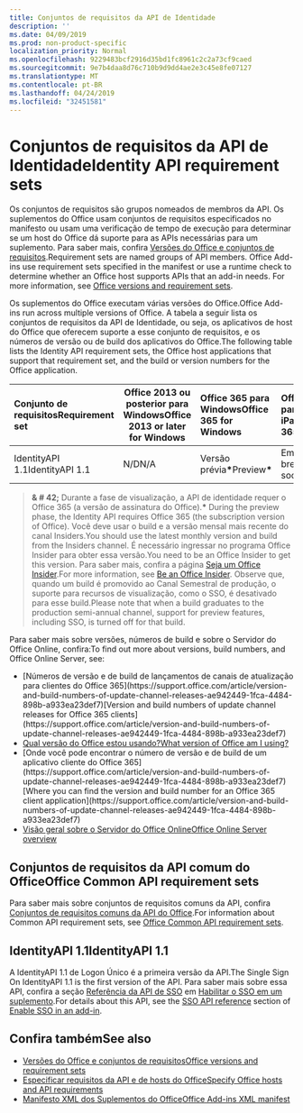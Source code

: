 ```yaml
---
title: Conjuntos de requisitos da API de Identidade
description: ''
ms.date: 04/09/2019
ms.prod: non-product-specific
localization_priority: Normal
ms.openlocfilehash: 9229483bcf2916d35bd1fc8961c2c2a73cf9caed
ms.sourcegitcommit: 9e7b4daa8d76c710b9d9dd4ae2e3c45e8fe07127
ms.translationtype: MT
ms.contentlocale: pt-BR
ms.lasthandoff: 04/24/2019
ms.locfileid: "32451581"
---
```

# <a name="identity-api-requirement-sets"></a><span data-ttu-id="48247-102">Conjuntos de requisitos da API de Identidade</span><span class="sxs-lookup"><span data-stu-id="48247-102">Identity API requirement sets</span></span>

<span data-ttu-id="48247-p101">Os conjuntos de requisitos são grupos nomeados de membros da API. Os suplementos do Office usam conjuntos de requisitos especificados no manifesto ou usam uma verificação de tempo de execução para determinar se um host do Office dá suporte para as APIs necessárias para um suplemento. Para saber mais, confira [Versões do Office e conjuntos de requisitos](/office/dev/add-ins/develop/office-versions-and-requirement-sets).</span><span class="sxs-lookup"><span data-stu-id="48247-p101">Requirement sets are named groups of API members. Office Add-ins use requirement sets specified in the manifest or use a runtime check to determine whether an Office host supports APIs that an add-in needs. For more information, see [Office versions and requirement sets](/office/dev/add-ins/develop/office-versions-and-requirement-sets).</span></span>

<span data-ttu-id="48247-106">Os suplementos do Office executam várias versões do Office.</span><span class="sxs-lookup"><span data-stu-id="48247-106">Office Add-ins run across multiple versions of Office.</span></span> <span data-ttu-id="48247-107">A tabela a seguir lista os conjuntos de requisitos da API de Identidade, ou seja, os aplicativos de host do Office que oferecem suporte a esse conjunto de requisitos, e os números de versão ou de build dos aplicativos do Office.</span><span class="sxs-lookup"><span data-stu-id="48247-107">The following table lists the Identity API requirement sets, the Office host applications that support that requirement set, and the build or version numbers for the Office application.</span></span>

|  <span data-ttu-id="48247-108">Conjunto de requisitos</span><span class="sxs-lookup"><span data-stu-id="48247-108">Requirement set</span></span>  | <span data-ttu-id="48247-109">Office 2013 ou posterior para Windows</span><span class="sxs-lookup"><span data-stu-id="48247-109">Office 2013 or later for Windows</span></span> | <span data-ttu-id="48247-110">Office 365 para Windows</span><span class="sxs-lookup"><span data-stu-id="48247-110">Office 365 for Windows</span></span>   |  <span data-ttu-id="48247-111">Office 365 para iPad</span><span class="sxs-lookup"><span data-stu-id="48247-111">Office 365 for iPad</span></span>  |  <span data-ttu-id="48247-112">Office 365 para Mac</span><span class="sxs-lookup"><span data-stu-id="48247-112">Office 365 for Mac</span></span>  | <span data-ttu-id="48247-113">Office Online</span><span class="sxs-lookup"><span data-stu-id="48247-113">Office Online</span></span>  | <span data-ttu-id="48247-114">SharePoint Online</span><span class="sxs-lookup"><span data-stu-id="48247-114">SharePoint Online</span></span> | <span data-ttu-id="48247-115">OneDrive.com</span><span class="sxs-lookup"><span data-stu-id="48247-115">OneDrive.com</span></span> |<span data-ttu-id="48247-116">Outlook.com e Exchange Online</span><span class="sxs-lookup"><span data-stu-id="48247-116">Outlook.com & Exchange Online</span></span>|
|:-----|-----|:-----|:-----|:-----|:-----|:-----|:-----|:-----|
| <span data-ttu-id="48247-117">IdentityAPI 1.1</span><span class="sxs-lookup"><span data-stu-id="48247-117">IdentityAPI 1.1</span></span>  | <span data-ttu-id="48247-118">N/D</span><span class="sxs-lookup"><span data-stu-id="48247-118">N/A</span></span> | <span data-ttu-id="48247-119">Versão prévia<b>\*</b></span><span class="sxs-lookup"><span data-stu-id="48247-119">Preview<b>\*</b></span></span> | <span data-ttu-id="48247-120">Em breve</span><span class="sxs-lookup"><span data-stu-id="48247-120">Coming soon</span></span> | <span data-ttu-id="48247-121">Versão prévia<b>\*</b></span><span class="sxs-lookup"><span data-stu-id="48247-121">Preview<b>\*</b></span></span> | <span data-ttu-id="48247-122">Versão prévia<b>\*</b></span><span class="sxs-lookup"><span data-stu-id="48247-122">Preview<b>\*</b></span></span> | <span data-ttu-id="48247-123">Versão prévia<b>\*</b></span><span class="sxs-lookup"><span data-stu-id="48247-123">Preview<b>\*</b></span></span>| <span data-ttu-id="48247-124">Em breve</span><span class="sxs-lookup"><span data-stu-id="48247-124">Coming soon</span></span> | <span data-ttu-id="48247-125">Em breve</span><span class="sxs-lookup"><span data-stu-id="48247-125">Coming soon</span></span> |

> <span data-ttu-id="48247-126">**& # 42;** Durante a fase de visualização, a API de identidade requer o Office 365 (a versão de assinatura do Office).</span><span class="sxs-lookup"><span data-stu-id="48247-126">**&#42;** During the preview phase, the Identity API requires Office 365 (the subscription version of Office).</span></span> <span data-ttu-id="48247-127">Você deve usar o build e a versão mensal mais recente do canal Insiders.</span><span class="sxs-lookup"><span data-stu-id="48247-127">You should use the latest monthly version and build from the Insiders channel.</span></span> <span data-ttu-id="48247-128">É necessário ingressar no programa Office Insider para obter essa versão.</span><span class="sxs-lookup"><span data-stu-id="48247-128">You need to be an Office Insider to get this version.</span></span> <span data-ttu-id="48247-129">Para saber mais, confira a página [Seja um Office Insider](https://products.office.com/office-insider?tab=tab-1).</span><span class="sxs-lookup"><span data-stu-id="48247-129">For more information, see [Be an Office Insider](https://products.office.com/office-insider?tab=tab-1).</span></span> <span data-ttu-id="48247-130">Observe que, quando um build é promovido ao Canal Semestral de produção, o suporte para recursos de visualização, como o SSO, é desativado para esse build.</span><span class="sxs-lookup"><span data-stu-id="48247-130">Please note that when a build graduates to the production semi-annual channel, support for preview features, including SSO, is turned off for that build.</span></span>

<span data-ttu-id="48247-131">Para saber mais sobre versões, números de build e sobre o Servidor do Office Online, confira:</span><span class="sxs-lookup"><span data-stu-id="48247-131">To find out more about versions, build numbers, and Office Online Server, see:</span></span>

- <span data-ttu-id="48247-132">
  [Números de versão e de build de lançamentos de canais de atualização para clientes do Office 365](https://support.office.com/article/version-and-build-numbers-of-update-channel-releases-ae942449-1fca-4484-898b-a933ea23def7)</span><span class="sxs-lookup"><span data-stu-id="48247-132">[Version and build numbers of update channel releases for Office 365 clients](https://support.office.com/article/version-and-build-numbers-of-update-channel-releases-ae942449-1fca-4484-898b-a933ea23def7)</span></span>
- [<span data-ttu-id="48247-133">Qual versão do Office estou usando?</span><span class="sxs-lookup"><span data-stu-id="48247-133">What version of Office am I using?</span></span>](https://support.office.com/article/What-version-of-Office-am-I-using-932788b8-a3ce-44bf-bb09-e334518b8b19)
- <span data-ttu-id="48247-134">
  [Onde você pode encontrar o número de versão e de build de um aplicativo cliente do Office 365](https://support.office.com/article/version-and-build-numbers-of-update-channel-releases-ae942449-1fca-4484-898b-a933ea23def7)</span><span class="sxs-lookup"><span data-stu-id="48247-134">[Where you can find the version and build number for an Office 365 client application](https://support.office.com/article/version-and-build-numbers-of-update-channel-releases-ae942449-1fca-4484-898b-a933ea23def7)</span></span>
- [<span data-ttu-id="48247-135">Visão geral sobre o Servidor do Office Online</span><span class="sxs-lookup"><span data-stu-id="48247-135">Office Online Server overview</span></span>](/officeonlineserver/office-online-server-overview)

## <a name="office-common-api-requirement-sets"></a><span data-ttu-id="48247-136">Conjuntos de requisitos da API comum do Office</span><span class="sxs-lookup"><span data-stu-id="48247-136">Office Common API requirement sets</span></span>

<span data-ttu-id="48247-137">Para saber mais sobre conjuntos de requisitos comuns da API, confira [Conjuntos de requisitos comuns da API do Office](office-add-in-requirement-sets.md).</span><span class="sxs-lookup"><span data-stu-id="48247-137">For information about Common API requirement sets, see [Office Common API requirement sets](office-add-in-requirement-sets.md).</span></span>

## <a name="identityapi-11"></a><span data-ttu-id="48247-138">IdentityAPI 1.1</span><span class="sxs-lookup"><span data-stu-id="48247-138">IdentityAPI 1.1</span></span>

<span data-ttu-id="48247-139">A IdentityAPI 1.1 de Logon Único é a primeira versão da API.</span><span class="sxs-lookup"><span data-stu-id="48247-139">The Single Sign On IdentityAPI 1.1 is the first version of the API.</span></span> <span data-ttu-id="48247-140">Para saber mais sobre essa API, confira a seção [Referência da API de SSO](/office/dev/add-ins/develop/sso-in-office-add-ins#sso-api-reference) em [Habilitar o SSO em um suplemento](/office/dev/add-ins/develop/sso-in-office-add-ins).</span><span class="sxs-lookup"><span data-stu-id="48247-140">For details about this API, see the [SSO API reference](/office/dev/add-ins/develop/sso-in-office-add-ins#sso-api-reference) section of [Enable SSO in an add-in](/office/dev/add-ins/develop/sso-in-office-add-ins).</span></span>

## <a name="see-also"></a><span data-ttu-id="48247-141">Confira também</span><span class="sxs-lookup"><span data-stu-id="48247-141">See also</span></span>

- [<span data-ttu-id="48247-142">Versões do Office e conjuntos de requisitos</span><span class="sxs-lookup"><span data-stu-id="48247-142">Office versions and requirement sets</span></span>](/office/dev/add-ins/develop/office-versions-and-requirement-sets)
- [<span data-ttu-id="48247-143">Especificar requisitos da API e de hosts do Office</span><span class="sxs-lookup"><span data-stu-id="48247-143">Specify Office hosts and API requirements</span></span>](/office/dev/add-ins/develop/specify-office-hosts-and-api-requirements)
- [<span data-ttu-id="48247-144">Manifesto XML dos Suplementos do Office</span><span class="sxs-lookup"><span data-stu-id="48247-144">Office Add-ins XML manifest</span></span>](/office/dev/add-ins/develop/add-in-manifests)
